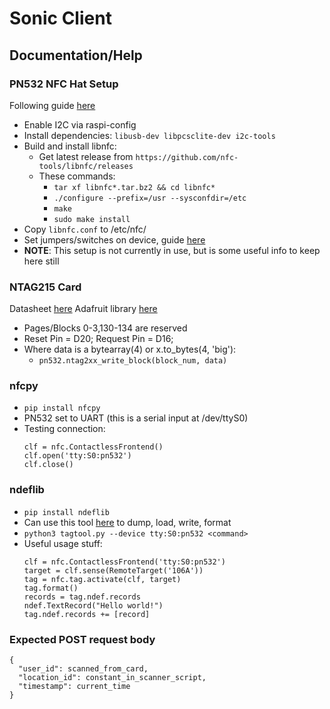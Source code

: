 # Sonic Client

## Documentation/Help

### PN532 NFC Hat Setup
Following guide [here](https://littlebirdelectronics.com.au/guides/181/nfc-module-with-raspberry-pi)
- Enable I2C via raspi-config
- Install dependencies: `libusb-dev libpcsclite-dev i2c-tools`
- Build and install libnfc:
  - Get latest release from `https://github.com/nfc-tools/libnfc/releases`
  - These commands:
    - `tar xf libnfc*.tar.bz2 && cd libnfc*`
    - `./configure --prefix=/usr --sysconfdir=/etc`
    - `make`
    - `sudo make install`
- Copy `libnfc.conf` to /etc/nfc/
- Set jumpers/switches on device, guide [here](https://www.waveshare.com/wiki/PN532_NFC_HAT)
- **NOTE**: This setup is not currently in use, but is some useful info to keep here still

### NTAG215 Card
Datasheet [here](https://www.nxp.com/docs/en/data-sheet/NTAG213_215_216.pdf)
Adafruit library [here](https://github.com/adafruit/Adafruit_CircuitPython_PN532)
- Pages/Blocks 0-3,130-134 are reserved
- Reset Pin = D20; Request Pin = D16;
- Where data is a bytearray(4) or x.to_bytes(4, 'big'):
  - `pn532.ntag2xx_write_block(block_num, data)`

### nfcpy
- `pip install nfcpy`
- PN532 set to UART (this is a serial input at /dev/ttyS0)
- Testing connection:
  ```
  clf = nfc.ContactlessFrontend()
  clf.open('tty:S0:pn532')
  clf.close()
  ```

### ndeflib
- `pip install ndeflib`
- Can use this tool [here](https://github.com/nfcpy/nfcpy/blob/master/examples/tagtool.py) to dump, load, write, format
- `python3 tagtool.py --device tty:S0:pn532 <command>`
- Useful usage stuff:
  ```
  clf = nfc.ContactlessFrontend('tty:S0:pn532')
  target = clf.sense(RemoteTarget('106A'))
  tag = nfc.tag.activate(clf, target)
  tag.format()
  records = tag.ndef.records
  ndef.TextRecord("Hello world!")
  tag.ndef.records += [record]
  ```

### Expected POST request body
```
{
  "user_id": scanned_from_card,
  "location_id": constant_in_scanner_script,
  "timestamp": current_time
}
```
